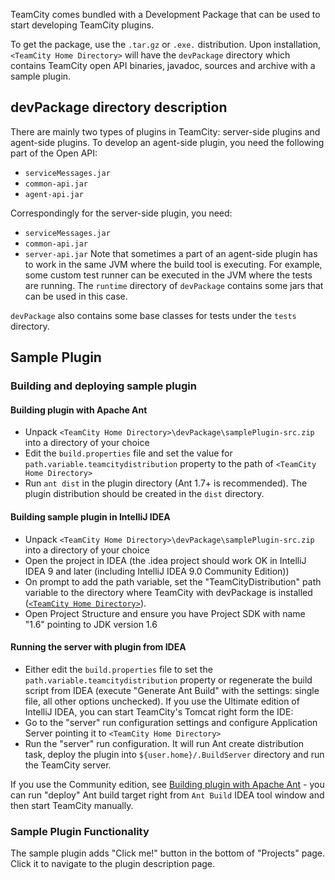 [//]: # (title: Bundled Development Package)
[//]: # (auxiliary-id: Bundled+Development+Package.html)



TeamCity comes bundled with a Development Package that can be used to start developing TeamCity plugins.

To get the package, use the `.tar.gz` or `.exe.` distribution. Upon installation, `<TeamCity Home Directory>` will have the `devPackage` directory which contains TeamCity open API binaries, javadoc, sources and archive with a sample plugin.

## devPackage directory description

There are mainly two types of plugins in TeamCity: server\-side plugins and agent\-side plugins. To develop an agent\-side plugin, you need the following part of the Open API:
* `serviceMessages.jar`
* `common-api.jar`
* `agent-api.jar`

Correspondingly for the server\-side plugin, you need:

* `serviceMessages.jar`
* `common-api.jar`
* `server-api.jar`
Note that sometimes a part of an agent\-side plugin has to work in the same JVM where the build tool is executing. For example, some custom test runner can be executed in the JVM where the tests are running. The `runtime` directory of `devPackage` contains some jars that can be used in this case.

`devPackage` also contains some base classes for tests under the `tests` directory.

## Sample Plugin

### Building and deploying sample plugin

#### Building plugin with Apache Ant

* Unpack `<TeamCity Home Directory>\devPackage\samplePlugin-src.zip` into a directory of your choice
* Edit the `build.properties` file and set the value for `path.variable.teamcitydistribution` property to the path of `<TeamCity Home Directory>`
* Run `ant dist` in the plugin directory (Ant 1.7\+ is recommended). The plugin distribution should be created in the `dist` directory.

#### Building sample plugin in IntelliJ IDEA

* Unpack `<TeamCity Home Directory>\devPackage\samplePlugin-src.zip` into a directory of your choice
* Open the project in IDEA (the .idea project should work OK in IntelliJ IDEA 9 and later (including IntelliJ IDEA 9.0 Community Edition))
* On prompt to add the path variable, set the "TeamCityDistribution" path variable to the directory where TeamCity with devPackage is installed ([`<TeamCity Home Directory>`](https://www.jetbrains.com/help/teamcity/?teamcity-home-directory)).
* Open Project Structure and ensure you have Project SDK with name "1.6" pointing to JDK version 1.6

#### Running the server with plugin from IDEA

* Either edit the `build.properties` file to set the `path.variable.teamcitydistribution` property or regenerate the build script from IDEA (execute "Generate Ant Build" with the settings: single file, all other options unchecked).
If you use the Ultimate edition of IntelliJ IDEA, you can start TeamCity's Tomcat right form the IDE:
* Go to the "server" run configuration settings and configure Application Server pointing it to `<TeamCity Home Directory>`
* Run the "server" run configuration. It will run Ant create distribution task, deploy the plugin into `${user.home}/.BuildServer` directory and run the TeamCity server.

If you use the Community edition, see [Building plugin with Apache Ant](#Building+plugin+with+Apache+Ant) \- you can run "deploy" Ant build target right from `Ant Build` IDEA tool window and then start TeamCity manually.

### Sample Plugin Functionality

The sample plugin adds "Click me!" button in the bottom of "Projects" page. Click it to navigate to the plugin description page.

